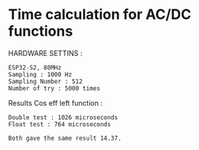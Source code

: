 # Time calculation for AC/DC functions

HARDWARE SETTINS : 

    ESP32-S2, 80MHz
    Sampling : 1000 Hz
    Sampling Number : 512
    Number of try : 5000 times

Results Cos eff left function : 

    Double test : 1026 microseconds
    Float test : 764 microseconds 

    Both gave the same result 14.37.
